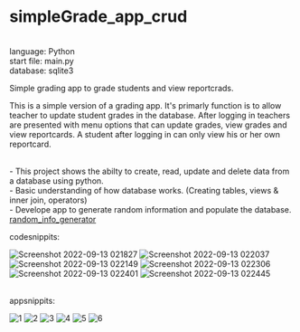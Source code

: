 # simpleGrade_app_crud
</br>language: Python
</br>start file: main.py
</br>database: sqlite3

Simple grading app to grade students and view reportcrads.

This is a simple version of a grading app. It's primarly function is to allow teacher to update student grades in the database.
After logging in teachers are presented with menu options that can update grades, view grades and view reportcards. 
A student after logging in can only view his or her own reportcard.

</br>- This project shows the abilty to create, read, update and delete data from a database using python. 
</br>- Basic understanding of how database works. (Creating tables, views & inner join, operators)
</br>- Develope app to generate random information and populate the database. [random_info_generator](https://github.com/GilbertvdB/random_info_generator#random_info_generator)

codesnippits:

![Screenshot 2022-09-13 021827](https://user-images.githubusercontent.com/101508384/189781244-c98912e3-d144-40d0-b61a-022fa6e33b5b.png)
![Screenshot 2022-09-13 022037](https://user-images.githubusercontent.com/101508384/189781248-3e6ccfdf-caec-4ba8-a977-0971f676aaf8.png)
![Screenshot 2022-09-13 022149](https://user-images.githubusercontent.com/101508384/189781250-3a0b0535-246c-4ba4-ba7d-a9e86114057e.png)
![Screenshot 2022-09-13 022306](https://user-images.githubusercontent.com/101508384/189781252-223c7092-b041-49af-90f4-bdcb262e9b0d.png)
![Screenshot 2022-09-13 022401](https://user-images.githubusercontent.com/101508384/189781253-a0519f36-868e-4582-bf41-a88c93e748d3.png)
![Screenshot 2022-09-13 022445](https://user-images.githubusercontent.com/101508384/189781255-9b86689e-ef88-480e-950a-ae3b9e945302.png)


</br>appsnippits:


![1](https://user-images.githubusercontent.com/101508384/189782284-b71b527b-7755-4133-b7c8-2a7954bae13c.png)
![2](https://user-images.githubusercontent.com/101508384/189782286-ad2c4d9a-067e-4298-a25c-29d132163a91.png)
![3](https://user-images.githubusercontent.com/101508384/189782288-dc9fe6f8-9c2b-49b6-b764-77da26bd0e0e.png)
![4](https://user-images.githubusercontent.com/101508384/189782289-53cd502b-28a7-4cc5-9de3-8606fef35bec.png)
![5](https://user-images.githubusercontent.com/101508384/189782291-70246241-08c2-4c00-b73b-7ac500750554.png)
![6](https://user-images.githubusercontent.com/101508384/189782292-0461d6fb-7936-4281-89dd-434b1398110a.png)

